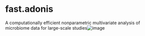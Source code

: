 # fast.adonis
A computationally efficient nonparametric multivariate analysis of microbiome data for large-scale studies![image](https://user-images.githubusercontent.com/68125044/151580908-744a5a79-f797-4fcd-b2f1-3f1f838dbb8c.png)
